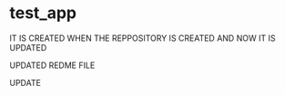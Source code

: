 # test_app

IT IS CREATED WHEN THE REPPOSITORY IS CREATED AND NOW IT IS UPDATED

UPDATED REDME FILE

UPDATE
